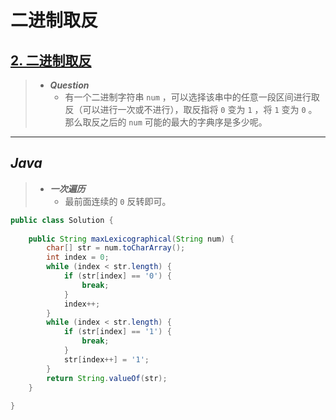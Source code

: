 # 二进制取反

## [2. 二进制取反](https://www.nowcoder.com/exam/test/69079544/detail?pid=33701596)

> - ***Question***
>   - 有一个二进制字符串 `num` ，可以选择该串中的任意一段区间进行取反（可以进行一次或不进行），取反指将 `0` 变为 `1` ，将 `1` 变为 `0` 。那么取反之后的 `num` 可能的最大的字典序是多少呢。

---

## *Java*

> - ***一次遍历***
>   - 最前面连续的 `0` 反转即可。

```java
public class Solution {
    
    public String maxLexicographical(String num) {
        char[] str = num.toCharArray();
        int index = 0;
        while (index < str.length) {
            if (str[index] == '0') {
                break;
            }
            index++;
        }
        while (index < str.length) {
            if (str[index] == '1') {
                break;
            }
            str[index++] = '1';
        }
        return String.valueOf(str);
    }
    
}
```
